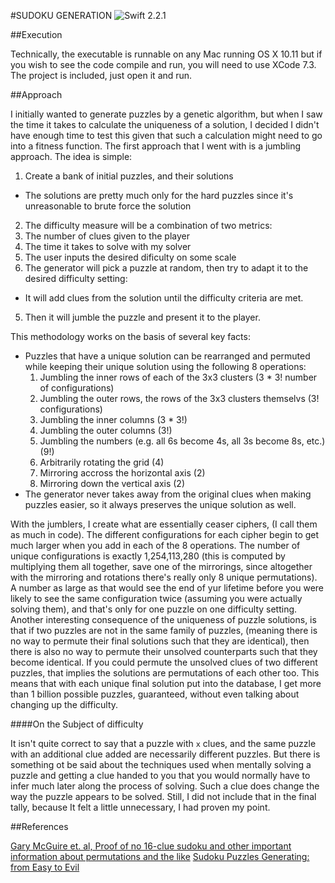 #SUDOKU GENERATION
![Swift 2.2.1](https://img.shields.io/badge/Swift-2.2.1-orange.svg?style=flat)

##Execution

Technically, the executable is runnable on any Mac running OS X 10.11 but if you wish to see the code compile and run, you will need to use XCode 7.3. The project is included, just open it and run.

##Approach

I initially wanted to generate puzzles by a genetic algorithm, but when I saw the time it takes to calculate the uniqueness of a solution, I decided I didn't have enough time to test this given that such a calculation might need to go into a fitness function. The first approach that I went with is a jumbling approach. The idea is simple:

1. Create a bank of initial puzzles, and their solutions
  * The solutions are pretty much only for the hard puzzles since it's unreasonable to brute force the solution
2. The difficulty measure will be a combination of two metrics:
  1. The number of clues given to the player
  2. The time it takes to solve with my solver
3. The user inputs the desired dificulty on some scale
4. The generator will pick a puzzle at random, then try to adapt it to the desired difficulty setting:
  * It will add clues from the solution until the difficulty criteria are met.
5. Then it will jumble the puzzle and present it to the player.

This methodology works on the basis of several key facts:

* Puzzles that have a unique solution can be rearranged and permuted while keeping their unique solution using the following 8 operations:
  1. Jumbling the inner rows of each of the 3x3 clusters (3 * 3! number of configurations)
  2. Jumbling the outer rows, the rows of the 3x3 clusters themselvs (3! configurations)
  3. Jumbling the inner columns (3 * 3!)
  4. Jumbling the outer columns (3!)
  5. Jumbling the numbers (e.g. all 6s become 4s, all 3s become 8s, etc.) (9!)
  6. Arbitrarily rotating the grid (4)
  7. Mirroring accross the horizontal axis (2)
  8. Mirroring down the vertical axis (2)
* The generator never takes away from the original clues when making puzzles easier, so it always preserves the unique solution as well.

With the jumblers, I create what are essentially ceaser ciphers, (I call them as much in code). The different configurations for each cipher begin to get much larger when you add in each of the 8 operations. The number of unique configurations is exactly 1,254,113,280 (this is computed by multiplying them all together, save one of the mirrorings, since altogether with the mirroring and rotations there's really only 8 unique permutations).
A number as large as that would see the end of yur lifetime before you were likely to see the same configuration twice (assuming you were actually solving them), and that's only for one puzzle on one difficulty setting.
Another interesting consequence of the uniqueness of puzzle solutions, is that if two puzzles are not in the same family of puzzles, (meaning there is no way to permute their final solutions such that they are identical), then there is also no way to permute their unsolved counterparts such that they become identical. If you could permute the unsolved clues of two different puzzles, that implies the solutions are permutations of each other too.
This means that with each unique final solution put into the database, I get more than 1 billion possible puzzles, guaranteed, without even talking about changing up the difficulty.

####On the Subject of difficulty

It isn't quite correct to say that a puzzle with `x` clues, and the same puzzle with an additional clue added are necessarily different puzzles. But there is something ot be said about the techniques used when mentally solving a puzzle and getting a clue handed to you that you would normally have to infer much later along the process of solving. Such a clue does change the way the puzzle appears to be solved. Still, I did not include that in the final tally, because It felt a little unnecessary, I had proven my point.

##References

[Gary McGuire et. al, Proof of no 16-clue sudoku and other important information about permutations and the like](http://www.math.ie/McGuire_V1.pdf)
[Sudoku Puzzles Generating: from Easy to Evil](http://zhangroup.aporc.org/images/files/Paper_3485.pdf)
